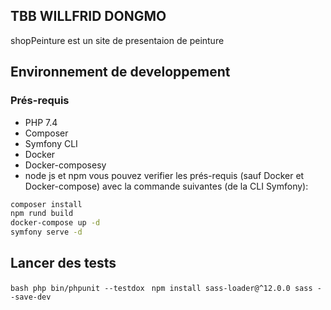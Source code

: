 ## TBB WILLFRID DONGMO
shopPeinture est un site de presentaion de peinture
## Environnement de developpement
### Prés-requis

* PHP 7.4
* Composer
* Symfony CLI
* Docker
* Docker-composesy
* node js et npm 
vous pouvez verifier les prés-requis (sauf Docker et Docker-compose) avec la commande suivantes (de la CLI Symfony):

```bash
composer install
npm rund build
docker-compose up -d
symfony serve -d
```
## Lancer des tests
``bash
php bin/phpunit --testdox
``
``
npm install sass-loader@^12.0.0 sass --save-dev
``
